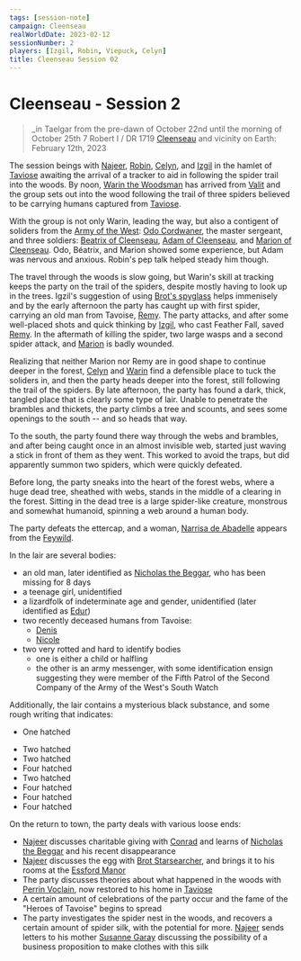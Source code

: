 ```yaml
---
tags: [session-note]
campaign: Cleenseau
realWorldDate: 2023-02-12
sessionNumber: 2
players: [Izgil, Robin, Viepuck, Celyn]
title: Cleenseau Session 02
---
```

# Cleenseau - Session 2
>_in Taelgar from the pre-dawn of October 22nd until the morning of October 25th
>7 Robert I / DR 1719
>[Cleenseau](<../../../gazetteer/greater-sembara/sembara/barony-of-aveil/cleenseau-region/cleenseau/cleenseau.md>) and vicinity
>on Earth: February 12th, 2023

The session beings with [Najeer](<../../../people/pcs/cleenseau/viepuck.md>), [Robin](<../../../people/pcs/cleenseau/robin-of-abenfyrd.md>), [Celyn](<../../../people/pcs/cleenseau/celyn.md>), and [Izgil](<../../../people/pcs/cleenseau/izgil-moonseeker.md>) in the hamlet of [Taviose](<../../../gazetteer/greater-sembara/sembara/barony-of-aveil/cleenseau-region/taviose.md>) awaiting the arrival of a tracker to aid in following the spider trail into the woods. By noon, [Warin the Woodsman](<../../../people/sembarans/warin-the-woodsman.md>) has arrived from [Valit](<../../../gazetteer/greater-sembara/sembara/barony-of-aveil/cleenseau-region/valit.md>) and the group sets out into the wood following the trail of three spiders believed to be carrying humans captured from [Taviose](<../../../gazetteer/greater-sembara/sembara/barony-of-aveil/cleenseau-region/taviose.md>).

With the group is not only Warin, leading the way, but also a contigent of soliders from the [Army of the West](<../../../groups/sembaran-army/army-of-the-west.md>): [Odo Cordwaner](<../../../people/sembarans/odo-cordwaner.md>), the master sergeant, and three soldiers: [Beatrix of Cleenseau](<../../../people/sembarans/beatrix-of-cleenseau.md>), [Adam of Cleenseau](<../../../people/sembarans/adam-of-cleenseau.md>), and [Marion of Cleenseau](<../../../people/sembarans/marion-of-cleenseau.md>). Odo, Béatrix, and Marion showed some experience, but Adam was nervous and anxious. Robin's pep talk helped steady him though.

The travel through the woods is slow going, but Warin's skill at tracking keeps the party on the trail of the spiders, despite mostly having to look up in the trees. Igzil's suggestion of using [Brot's spyglass](<../treasure/brot-s-telescope-small.md>) helps immenisely and by the early afternoon the party has caught up with first spider, carrying an old man from Tavoise, [Remy](<../../../people/sembarans/grandpa-remy.md>). The party attacks, and after some well-placed shots and quick thinking by [Izgil](<../../../people/pcs/cleenseau/izgil-moonseeker.md>), who cast Feather Fall, saved [Remy](<../../../people/sembarans/grandpa-remy.md>). In the aftermath of killing the spider, two large wasps and a second spider attack, and [Marion](<../../../people/sembarans/marion-of-cleenseau.md>) is badly wounded.

Realizing that neither Marion nor Remy are in good shape to continue deeper in the forest, [Celyn](<../../../people/pcs/cleenseau/celyn.md>) and [Warin](<../../../people/sembarans/warin-the-woodsman.md>) find a defensible place to tuck the soliders in, and then the party heads deeper into the forest, still following the trail of the spiders. By late afternoon, the party has found a dark, thick, tangled place that is clearly some type of lair. Unable to penetrate the brambles and thickets, the party climbs a tree and scounts, and sees some openings to the south -- and so heads that way.

To the south, the party found there way through the webs and brambles, and after being caught once in an almost invisible web, started just waving a stick in front of them as they went. This worked to avoid the traps, but did apparently summon two spiders, which were quickly defeated. 

Before long, the party sneaks into the heart of the forest webs, where a huge dead tree, sheathed with webs, stands in the middle of a clearing in the forest. Sitting in the dead tree is a large spider-like creature, monstrous and somewhat humanoid, spinning a web around a human body.

The party defeats the ettercap, and a woman, [Narrisa de Abadelle](<../../../people/sembarans/narrisa-de-abadelle.md>) appears from the [Feywild](<../../../cosmology/multiverse/echo-realms/feywild/feywild.md>). 

In the lair are several bodies:
* an old man, later identified as [Nicholas the Beggar](<../../../people/sembarans/nicholas-the-beggar.md>), who has been missing for 8 days
* a teenage girl, unidentified
* a lizardfolk of indeterminate age and gender, unidentified (later identified as [Edur](<../../../people/lizardfolk/edur.md>))
* two recently deceased humans from Tavoise:
	* [Denis](<../../../people/sembarans/denis-moss.md>)
	* [Nicole](<../../../people/sembarans/nicole-of-tavoise.md>)
* two very rotted and hard to identify bodies
	* one is either a child or halfling
	* the other is an army messenger, with some identification ensign suggesting they were member of the Fifth Patrol of the Second Company of the Army of the West's South Watch

Additionally, the lair contains a mysterious black substance, and some rough writing that indicates:
* One hatched
- Two hatched
- Two hatched
- Four hatched
- Two hatched 
- Four hatched
- Four hatched
- Four hatched

On the return to town, the party deals with various loose ends:
* [Najeer](<../../../people/pcs/cleenseau/viepuck.md>) discusses charitable giving with [Conrad](<../../../people/sembarans/conrad.md>) and learns of [Nicholas the Beggar](<../../../people/sembarans/nicholas-the-beggar.md>) and his recent disappearance
* [Najeer](<../../../people/pcs/cleenseau/viepuck.md>) discusses the egg with [Brot Starsearcher](<../../../people/dwarves/brot-starsearcher.md>), and brings it to his rooms at the [Essford Manor](<../../../gazetteer/greater-sembara/sembara/barony-of-aveil/cleenseau-region/cleenseau/essford-manor.md>)
* The party discusses theories about what happened in the woods with [Perrin Voclain](<../../../people/sembarans/perrin-voclain.md>), now restored to his home in [Taviose](<../../../gazetteer/greater-sembara/sembara/barony-of-aveil/cleenseau-region/taviose.md>)
* A certain amount of celebrations of the party occur and the fame of the "Heroes of Tavoise" begins to spread
* The party investigates the spider nest in the woods, and recovers a certain amount of spider silk, with the potential for more. [Najeer](<../../../people/pcs/cleenseau/viepuck.md>) sends letters to his mother [Susanne Garay](<../../../people/sembarans/susanne-garay.md>) discussing the possibility of a business proposition to make clothes with this silk
